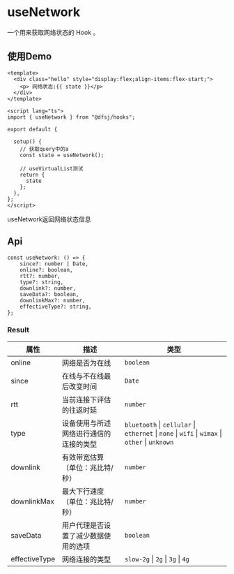 # useNetwork

一个用来获取网络状态的 Hook 。

## 使用Demo

```vue
<template>
  <div class="hello" style="display:flex;align-items:flex-start;">
    <p> 网络状态:{{ state }}</p>
  </div>
</template>

<script lang="ts">
import { useNetwork } from "@dfsj/hooks";

export default {
  
  setup() {
    // 获取query中的a
    const state = useNetwork();

    // useVirtualList测试
    return {
      state
    };
  },
};
</script>
```

useNetwork返回网络状态信息

## Api

```
const useNetwork: () => {
    since?: number | Date,
    online?: boolean,
    rtt?: number,
    type?: string,
    downlink?: number,
    saveData?: boolean,
    downlinkMax?: number,
    effectiveType?: string,
};
```

### Result

| 属性            | 描述                  | 类型                                                                                             |
|---------------|---------------------|------------------------------------------------------------------------------------------------|
| online        | 网络是否为在线             | `boolean`                                                                                      |
| since         | 在线与不在线最后改变时间        | `Date`                                                                                         |
| rtt           | 当前连接下评估的往返时延        | `number`                                                                                       |
| type          | 设备使用与所述网络进行通信的连接的类型 | `bluetooth` \| `cellular` \| `ethernet` \| `none` \| `wifi` \| `wimax` \| `other` \| `unknown` |
| downlink      | 有效带宽估算（单位：兆比特/秒）    | `number`                                                                                       |
| downlinkMax   | 最大下行速度（单位：兆比特/秒）    | `number`                                                                                       |
| saveData      | 用户代理是否设置了减少数据使用的选项  | `boolean`                                                                                      |
| effectiveType | 网络连接的类型             | `slow-2g` \| `2g` \| `3g` \| `4g`                                                              |
